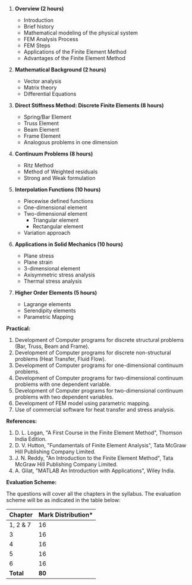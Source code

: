 
1. **Overview (2 hours)**
    * Introduction
    * Brief history
    * Mathematical modeling of the physical system
    * FEM Analysis Process
    * FEM Steps
    * Applications of the Finite Element Method
    * Advantages of the Finite Element Method

2. **Mathematical Background (2 hours)**
    * Vector analysis
    * Matrix theory
    * Differential Equations

3. **Direct Stiffness Method: Discrete Finite Elements (8 hours)**
    * Spring/Bar Element
    * Truss Element
    * Beam Element
    * Frame Element
    * Analogous problems in one dimension

4. **Continuum Problems (8 hours)**
    * Ritz Method
    * Method of Weighted residuals
    * Strong and Weak formulation

5. **Interpolation Functions (10 hours)**
    * Piecewise defined functions
    * One-dimensional element
    * Two-dimensional element
        * Triangular element
        * Rectangular element
    * Variation approach

6. **Applications in Solid Mechanics (10 hours)**
    * Plane stress
    * Plane strain
    * 3-dimensional element
    * Axisymmetric stress analysis
    * Thermal stress analysis

7. **Higher Order Elements (5 hours)**
    * Lagrange elements
    * Serendipity elements
    * Parametric Mapping

**Practical:**

1. Development of Computer programs for discrete structural problems (Bar, Truss, Beam and Frame).
2. Development of Computer programs for discrete non-structural problems (Heat Transfer, Fluid Flow).
3. Development of Computer programs for one-dimensional continuum problems.
4. Development of Computer programs for two-dimensional continuum problems with one dependent variable.
5. Development of Computer programs for two-dimensional continuum problems with two dependent variables.
6. Development of FEM model using parametric mapping.
7. Use of commercial software for heat transfer and stress analysis.

**References:**

1. D. L. Logan, "A First Course in the Finite Element Method", Thomson India Edition.
2. D. V. Hutton, "Fundamentals of Finite Element Analysis", Tata McGraw Hill Publishing Company Limited.
3. J. N. Reddy, "An Introduction to the Finite Element Method", Tata McGraw Hill Publishing Company Limited.
4. A. Gilat, "MATLAB An Introduction with Applications", Wiley India.

**Evaluation Scheme:**

The questions will cover all the chapters in the syllabus. The evaluation scheme will be as indicated in the table below:

| Chapter   | Mark Distribution* |
| --------- | ------------------ |
| 1, 2 & 7  | 16                 |
| 3         | 16                 |
| 4         | 16                 |
| 5         | 16                 |
| 6         | 16                 |
| **Total** | **80**             |
